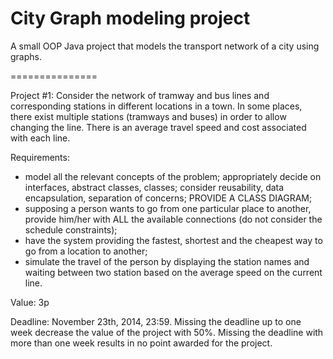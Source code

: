 City Graph modeling project
===============

A small OOP Java project that models the transport network of a city using graphs.

===============

Project #1:
Consider the network of tramway and bus lines and corresponding stations in different locations in a town. In some places, there exist multiple stations (tramways and buses) in order to allow changing the line. There is an average travel speed and cost associated with each line.

Requirements:

   - model all the relevant concepts of the problem; appropriately decide on interfaces, abstract classes, classes; consider reusability, data encapsulation, separation of concerns; PROVIDE A CLASS DIAGRAM;
   - supposing a person wants to go from one particular place to another, provide him/her with ALL the available connections (do not consider the schedule constraints);
   - have the system providing the fastest, shortest and the cheapest way to go from a location to another;
   - simulate the travel of the person by displaying the station names and waiting between two station based on the average speed on the current line. 

Value: 3p

Deadline: November 23th, 2014, 23:59. Missing the deadline up to one week decrease the value of the project with 50%. Missing the deadline with more than one week results in no point awarded for the project. 
